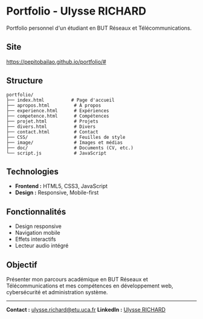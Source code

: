# Portfolio - Ulysse RICHARD

Portfolio personnel d'un étudiant en BUT Réseaux et Télécommunications.

## Site

https://pepitobailao.github.io/portfolio/#

## Structure

```
portfolio/
├── index.html          # Page d'accueil
├── apropos.html         # À propos
├── experience.html      # Expériences
├── competence.html      # Compétences
├── projet.html          # Projets
├── divers.html          # Divers
├── contact.html         # Contact
├── CSS/                 # Feuilles de style
├── image/               # Images et médias
├── doc/                 # Documents (CV, etc.)
└── script.js            # JavaScript
```

## Technologies

- **Frontend :** HTML5, CSS3, JavaScript
- **Design :** Responsive, Mobile-first

## Fonctionnalités

- Design responsive
- Navigation mobile
- Effets interactifs
- Lecteur audio intégré

## Objectif

Présenter mon parcours académique en BUT Réseaux et Télécommunications et mes compétences en développement web, cybersécurité et administration système.

---

**Contact :** ulysse.richard@etu.uca.fr
**LinkedIn :** [Ulysse RICHARD](https://linkedin.com/in/ulysse-richard)
